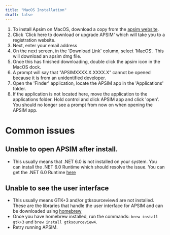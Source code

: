 ```yaml
---
title: "MacOS Installation"
draft: false
---
```


1. To install Apsim on MacOS, download a copy from the [apsim website](https://www.apsim.info/download-apsim/).
2. Click 'Click here to download or upgrade APSIM' which will take you to a registration website.
3. Next, enter your email address
4. On the next screen, in the 'Download Link' column, select 'MacOS'. This will download an apsim dmg file.
5. Once this has finished downloading, double click the apsim icon in the MacOS dock.
6. A prompt will say that "APSIMXXXX.X.XXXX.X" cannot be opened because it is from an unidentified developer.
7. Open the 'Finder' application, locate the APSIM app in the 'Applications' folder. 
8. If the application is not located here, move the application to the applications folder. Hold control and click APSIM app and click 'open'. You should no longer see a prompt from now on when opening the APSIM app.

# Common issues
## Unable to open APSIM after install.
- This usually means that .NET 6.0 is not installed on your system. You can install the .NET 6.0 Runtime which should resolve the issue. You can get the .NET 6.0 Runtime [here](https://dotnet.microsoft.com/en-us/download/dotnet/6.0)

## Unable to see the user interface
- This usually means GTK+3 and/or gtksourceview4 are not installed. These are the libraries that handle the user interface for APSIM and can be downloaded using [homebrew](https://brew.sh/)
- Once you have homebrew installed, run the commands: `brew install gtk+3` and `brew install gtksourceview4`.
- Retry running APSIM.